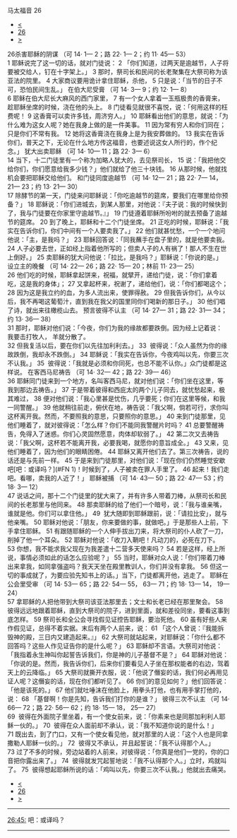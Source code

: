 ﻿





 马太福音 26




* [<](bible/MAT25.md)
* [26](bible/MAT.md)
* [>](bible/MAT27.md)



 
26杀害耶稣的阴谋 （可 14· 1— 2；路 22· 1— 2；约 11· 45— 53）  
1 耶稣说完了这一切的话，就对门徒说： 
2 「你们知道，过两天是逾越节，人子将要被交给人，钉在十字架上。」 
3 那时，祭司长和民间的长老聚集在大祭司称为该亚法的院里。 
4 大家商议要用诡计拿住耶稣，杀他， 
5 只是说：「当节的日子不可，恐怕民间生乱。」 在伯大尼受膏 （可 14· 3— 9；约 12· 1— 8）  
6 耶稣在伯大尼长大麻风的西门家里， 
7 有一个女人拿着一玉瓶极贵的香膏来，趁耶稣坐席的时候，浇在他的头上。 
8 门徒看见就很不喜悦，说：「何用这样的枉费呢！ 
9 这香膏可以卖许多钱，周济穷人。」 
10 耶稣看出他们的意思，就说：「为什么难为这女人呢？她在我身上做的是一件美事。 
11 因为常有穷人和你们同在；只是你们不常有我。 
12 她将这香膏浇在我身上是为我安葬做的。 
13 我实在告诉你们，普天之下，无论在什么地方传这福音，也要述说这女人所行的，作个纪念。」 犹大出卖耶稣 （可 14· 10— 11；路 22· 3— 6）  
14 当下，十二门徒里有一个称为加略人犹大的，去见祭司长， 
15 说：「我把他交给你们，你们愿意给我多少钱？」他们就给了他三十块钱。 
16 从那时候，他就找机会要把耶稣交给他们。 和门徒同度逾越节 （可 14· 12— 21；路 22· 7— 14， 21— 23；约 13· 21— 30）  
17 除酵节的第一天，门徒来问耶稣说：「你吃逾越节的筵席，要我们在哪里给你预备？」 
18 耶稣说：「你们进城去，到某人那里，对他说：『夫子说：我的时候快到了，我与门徒要在你家里守逾越节。』」 
19 门徒遵着耶稣所吩咐的就去预备了逾越节的筵席。 
20 到了晚上，耶稣和十二个门徒坐席。 
21 正吃的时候，耶稣说：「我实在告诉你们，你们中间有一个人要卖我了。」 
22 他们就甚忧愁，一个一个地问他说：「主，是我吗？」 
23 耶稣回答说：「同我蘸手在盘子里的，就是他要卖我。 
24 人子必要去世，正如经上指着他所写的；但卖人子的人有祸了！那人不生在世上倒好。」 
25 卖耶稣的犹大问他说：「拉比，是我吗？」耶稣说：「你说的是。」 设立主的晚餐 （可 14· 22— 26；路 22· 15— 20；林前 11· 23— 25）  
26 他们吃的时候，耶稣拿起饼来，祝福，就擘开，递给门徒，说：「你们拿着吃，这是我的身体」； 
27 又拿起杯来，祝谢了，递给他们，说：「你们都喝这个； 
28 因为这是我立约的血，为多人流出来，使罪得赦。 
29 但我告诉你们，从今以后，我不再喝这葡萄汁，直到我在我父的国里同你们喝新的那日子。」 
30 他们唱了诗，就出来往橄榄山去。 预言彼得不认主 （可 14· 27— 31；路 22· 31— 34；约 13· 36— 38）  
31 那时，耶稣对他们说：「今夜，你们为我的缘故都要跌倒。因为经上记着说： 我要击打牧人， 羊就分散了。  
32 但我复活以后，要在你们以先往加利利去。」 
33  彼得说：「众人虽然为你的缘故跌倒，我却永不跌倒。」 
34 耶稣说：「我实在告诉你，今夜鸡叫以先，你要三次不认我。」 
35  彼得说：「我就是必须和你同死，也总不能不认你。」众门徒都是这样说。 在客西马尼祷告 （可 14· 32— 42；路 22· 39— 46）  
36 耶稣同门徒来到一个地方，名叫客西马尼，就对他们说：「你们坐在这里，等我到那边去祷告。」 
37 于是带着彼得和西庇太的两个儿子同去，就忧愁起来，极其难过， 
38 便对他们说：「我心里甚是忧伤，几乎要死；你们在这里等候，和我一同警醒。」 
39 他就稍往前走，俯伏在地，祷告说：「我父啊，倘若可行，求你叫这杯离开我。然而，不要照我的意思，只要照你的意思。」 
40 来到门徒那里，见他们睡着了，就对彼得说：「怎么样？你们不能同我警醒片时吗？ 
41 总要警醒祷告，免得入了迷惑。你们心灵固然愿意，肉体却软弱了。」 
42 第二次又去祷告说：「我父啊，这杯若不能离开我，必要我喝，就愿你的意旨成全。」 
43 又来，见他们睡着了，因为他们的眼睛困倦。 
44 耶稣又离开他们去了。第三次祷告，说的话还是与先前一样。 
45 于是来到门徒那里，对他们说：「现在你们仍然睡觉安歇吧[吧：或译吗？](#FN 1)！时候到了，人子被卖在罪人手里了。 
46 起来！我们走吧。看哪，卖我的人近了！」 耶稣被捕 （可 14· 43— 50；路 22· 47— 53；约 18· 3— 12）  
47 说话之间，那十二个门徒里的犹大来了，并有许多人带着刀棒，从祭司长和民间的长老那里与他同来。 
48 那卖耶稣的给了他们一个暗号，说：「我与谁亲嘴，谁就是他。你们可以拿住他。」 
49  犹大随即到耶稣跟前，说：「请拉比安」，就与他亲嘴。 
50 耶稣对他说：「朋友，你来要做的事，就做吧。」于是那些人上前，下手拿住耶稣。 
51 有跟随耶稣的一个人伸手拔出刀来，将大祭司的仆人砍了一刀，削掉了他一个耳朵。 
52 耶稣对他说：「收刀入鞘吧！凡动刀的，必死在刀下。 
53 你想，我不能求我父现在为我差遣十二营多天使来吗？ 
54 若是这样，经上所说，事情必须如此的话怎么应验呢？」 
55 当时，耶稣对众人说：「你们带着刀棒出来拿我，如同拿强盗吗？我天天坐在殿里教训人，你们并没有拿我。 
56 但这一切的事成就了，为要应验先知书上的话。」当下，门徒都离开他，逃走了。 耶稣在公会里受审 （可 14· 53— 65；路 22· 54— 55， 63— 71；约 18· 13— 14， 19— 24）  
57 拿耶稣的人把他带到大祭司该亚法那里去；文士和长老已经在那里聚会。 
58  彼得远远地跟着耶稣，直到大祭司的院子，进到里面，就和差役同坐，要看这事到底怎样。 
59 祭司长和全公会寻找假见证控告耶稣，要治死他。 
60 虽有好些人来作假见证，总得不着实据。末后有两个人前来，说： 
61 「这个人曾说：『我能拆毁神的殿，三日内又建造起来。』」 
62 大祭司就站起来，对耶稣说：「你什么都不回答吗？这些人作见证告你的是什么呢？」 
63 耶稣却不言语。大祭司对他说：「我指着永生神叫你起誓告诉我们，你是神的儿子基督不是？」 
64 耶稣对他说：「你说的是。然而，我告诉你们，后来你们要看见人子坐在那权能者的右边，驾着天上的云降临。」 
65 大祭司就撕开衣服，说：「他说了僭妄的话，我们何必再用见证人呢？这僭妄的话，现在你们都听见了。 
66 你们的意见如何？」他们回答说：「他是该死的。」 
67 他们就吐唾沫在他脸上，用拳头打他，也有用手掌打他的，说： 
68 「基督啊！你是先知，告诉我们打你的是谁？」 彼得三次不认主 （可 14· 66— 72；路 22· 56— 62；约 18· 15— 18， 25— 27）  
69  彼得在外面院子里坐着，有一个使女前来，说：「你素来也是同那加利利人耶稣一伙的。」 
70  彼得在众人面前却不承认，说：「我不知道你说的是什么！」 
71 既出去，到了门口，又有一个使女看见他，就对那里的人说：「这个人也是同拿撒勒人耶稣一伙的。」 
72  彼得又不承认，并且起誓说：「我不认得那个人。」 
73 过了不多的时候，旁边站着的人前来，对彼得说：「你真是他们一党的，你的口音把你露出来了。」 
74  彼得就发咒起誓地说：「我不认得那个人。」立时，鸡就叫了。 
75  彼得想起耶稣所说的话：「鸡叫以先，你要三次不认我。」他就出去痛哭。 
* [<](bible/MAT25.md)
* [26](bible/MAT.md)
* [>](bible/MAT27.md)





---


[26:45:](#V45)
吧：或译吗？




---









